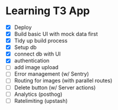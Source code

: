 # Learning T3 App

- [X] Deploy
- [X] Build basic UI with mock data first
- [X] Tidy up build process
- [X] Setup db
- [X] connect db with UI
- [X] authentication
- [ ] add image upload
- [ ] Error management (w/ Sentry)
- [ ] Routing for images (with parallel routes)
- [ ] Delete button (w/ Server actions)
- [ ] Analytics (posthog)
- [ ] Ratelimiting (upstash)